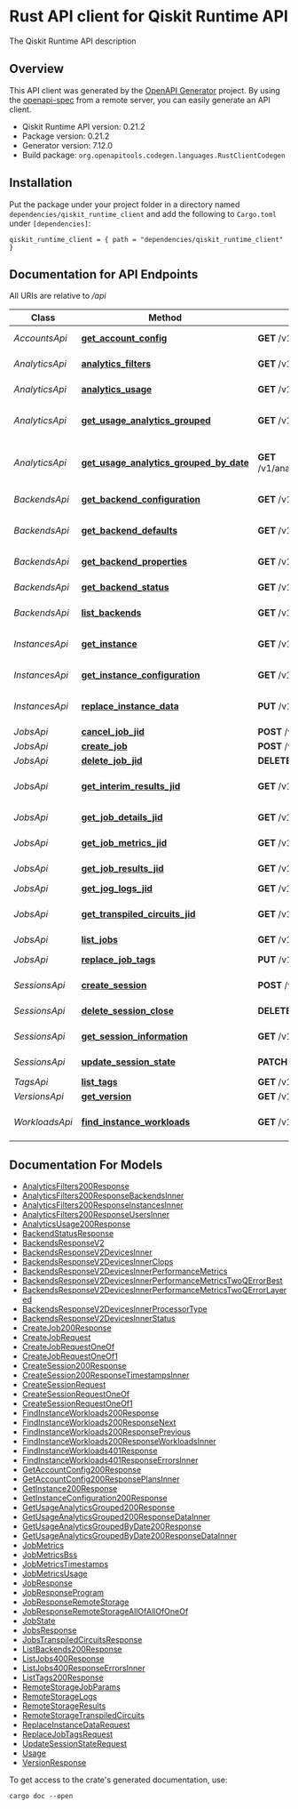 # Rust API client for Qiskit Runtime API

The Qiskit Runtime API description


## Overview

This API client was generated by the [OpenAPI Generator](https://openapi-generator.tech) project.  By using the [openapi-spec](https://openapis.org) from a remote server, you can easily generate an API client.

- Qiskit Runtime API version: 0.21.2
- Package version: 0.21.2
- Generator version: 7.12.0
- Build package: `org.openapitools.codegen.languages.RustClientCodegen`

## Installation

Put the package under your project folder in a directory named `dependencies/qiskit_runtime_client` and add the following to `Cargo.toml` under `[dependencies]`:

```
qiskit_runtime_client = { path = "dependencies/qiskit_runtime_client" }
```

## Documentation for API Endpoints

All URIs are relative to */api*

Class | Method | HTTP request | Description
------------ | ------------- | ------------- | -------------
*AccountsApi* | [**get_account_config**](docs/AccountsApi.md#get_account_config) | **GET** /v1/accounts/{id} | Get account configuration
*AnalyticsApi* | [**analytics_filters**](docs/AnalyticsApi.md#analytics_filters) | **GET** /v1/analytics/filters | Get analytics filters
*AnalyticsApi* | [**analytics_usage**](docs/AnalyticsApi.md#analytics_usage) | **GET** /v1/analytics/usage | Get usage analytics
*AnalyticsApi* | [**get_usage_analytics_grouped**](docs/AnalyticsApi.md#get_usage_analytics_grouped) | **GET** /v1/analytics/usage_grouped | Get usage analytics grouped
*AnalyticsApi* | [**get_usage_analytics_grouped_by_date**](docs/AnalyticsApi.md#get_usage_analytics_grouped_by_date) | **GET** /v1/analytics/usage_grouped_by_date | Get usage analytics grouped by date
*BackendsApi* | [**get_backend_configuration**](docs/BackendsApi.md#get_backend_configuration) | **GET** /v1/backends/{id}/configuration | Get backend configuration
*BackendsApi* | [**get_backend_defaults**](docs/BackendsApi.md#get_backend_defaults) | **GET** /v1/backends/{id}/defaults | Get backend default settings
*BackendsApi* | [**get_backend_properties**](docs/BackendsApi.md#get_backend_properties) | **GET** /v1/backends/{id}/properties | Get backend properties
*BackendsApi* | [**get_backend_status**](docs/BackendsApi.md#get_backend_status) | **GET** /v1/backends/{id}/status | Get backend status
*BackendsApi* | [**list_backends**](docs/BackendsApi.md#list_backends) | **GET** /v1/backends | List your backends
*InstancesApi* | [**get_instance**](docs/InstancesApi.md#get_instance) | **GET** /v1/instance | Get current instance details
*InstancesApi* | [**get_instance_configuration**](docs/InstancesApi.md#get_instance_configuration) | **GET** /v1/instances/configuration | Get instance configuration
*InstancesApi* | [**replace_instance_data**](docs/InstancesApi.md#replace_instance_data) | **PUT** /v1/instances/configuration | Update instance configuration
*JobsApi* | [**cancel_job_jid**](docs/JobsApi.md#cancel_job_jid) | **POST** /v1/jobs/{id}/cancel | Cancel a job
*JobsApi* | [**create_job**](docs/JobsApi.md#create_job) | **POST** /v1/jobs | Run a job
*JobsApi* | [**delete_job_jid**](docs/JobsApi.md#delete_job_jid) | **DELETE** /v1/jobs/{id} | Delete a job
*JobsApi* | [**get_interim_results_jid**](docs/JobsApi.md#get_interim_results_jid) | **GET** /v1/jobs/{id}/interim_results | List job interim results
*JobsApi* | [**get_job_details_jid**](docs/JobsApi.md#get_job_details_jid) | **GET** /v1/jobs/{id} | List job details
*JobsApi* | [**get_job_metrics_jid**](docs/JobsApi.md#get_job_metrics_jid) | **GET** /v1/jobs/{id}/metrics | Get job metrics
*JobsApi* | [**get_job_results_jid**](docs/JobsApi.md#get_job_results_jid) | **GET** /v1/jobs/{id}/results | List job results
*JobsApi* | [**get_jog_logs_jid**](docs/JobsApi.md#get_jog_logs_jid) | **GET** /v1/jobs/{id}/logs | List job logs
*JobsApi* | [**get_transpiled_circuits_jid**](docs/JobsApi.md#get_transpiled_circuits_jid) | **GET** /v1/jobs/{id}/transpiled_circuits | Get job transpiled circuits
*JobsApi* | [**list_jobs**](docs/JobsApi.md#list_jobs) | **GET** /v1/jobs | List jobs
*JobsApi* | [**replace_job_tags**](docs/JobsApi.md#replace_job_tags) | **PUT** /v1/jobs/{id}/tags | Replace job tags
*SessionsApi* | [**create_session**](docs/SessionsApi.md#create_session) | **POST** /v1/sessions | Create a session
*SessionsApi* | [**delete_session_close**](docs/SessionsApi.md#delete_session_close) | **DELETE** /v1/sessions/{id}/close | Close job session
*SessionsApi* | [**get_session_information**](docs/SessionsApi.md#get_session_information) | **GET** /v1/sessions/{id} | Get a session
*SessionsApi* | [**update_session_state**](docs/SessionsApi.md#update_session_state) | **PATCH** /v1/sessions/{id} | Update a session
*TagsApi* | [**list_tags**](docs/TagsApi.md#list_tags) | **GET** /v1/tags | List tags
*VersionsApi* | [**get_version**](docs/VersionsApi.md#get_version) | **GET** /v1/versions | Get version
*WorkloadsApi* | [**find_instance_workloads**](docs/WorkloadsApi.md#find_instance_workloads) | **GET** /v1/workloads | List user instance workloads


## Documentation For Models

 - [AnalyticsFilters200Response](docs/AnalyticsFilters200Response.md)
 - [AnalyticsFilters200ResponseBackendsInner](docs/AnalyticsFilters200ResponseBackendsInner.md)
 - [AnalyticsFilters200ResponseInstancesInner](docs/AnalyticsFilters200ResponseInstancesInner.md)
 - [AnalyticsFilters200ResponseUsersInner](docs/AnalyticsFilters200ResponseUsersInner.md)
 - [AnalyticsUsage200Response](docs/AnalyticsUsage200Response.md)
 - [BackendStatusResponse](docs/BackendStatusResponse.md)
 - [BackendsResponseV2](docs/BackendsResponseV2.md)
 - [BackendsResponseV2DevicesInner](docs/BackendsResponseV2DevicesInner.md)
 - [BackendsResponseV2DevicesInnerClops](docs/BackendsResponseV2DevicesInnerClops.md)
 - [BackendsResponseV2DevicesInnerPerformanceMetrics](docs/BackendsResponseV2DevicesInnerPerformanceMetrics.md)
 - [BackendsResponseV2DevicesInnerPerformanceMetricsTwoQErrorBest](docs/BackendsResponseV2DevicesInnerPerformanceMetricsTwoQErrorBest.md)
 - [BackendsResponseV2DevicesInnerPerformanceMetricsTwoQErrorLayered](docs/BackendsResponseV2DevicesInnerPerformanceMetricsTwoQErrorLayered.md)
 - [BackendsResponseV2DevicesInnerProcessorType](docs/BackendsResponseV2DevicesInnerProcessorType.md)
 - [BackendsResponseV2DevicesInnerStatus](docs/BackendsResponseV2DevicesInnerStatus.md)
 - [CreateJob200Response](docs/CreateJob200Response.md)
 - [CreateJobRequest](docs/CreateJobRequest.md)
 - [CreateJobRequestOneOf](docs/CreateJobRequestOneOf.md)
 - [CreateJobRequestOneOf1](docs/CreateJobRequestOneOf1.md)
 - [CreateSession200Response](docs/CreateSession200Response.md)
 - [CreateSession200ResponseTimestampsInner](docs/CreateSession200ResponseTimestampsInner.md)
 - [CreateSessionRequest](docs/CreateSessionRequest.md)
 - [CreateSessionRequestOneOf](docs/CreateSessionRequestOneOf.md)
 - [CreateSessionRequestOneOf1](docs/CreateSessionRequestOneOf1.md)
 - [FindInstanceWorkloads200Response](docs/FindInstanceWorkloads200Response.md)
 - [FindInstanceWorkloads200ResponseNext](docs/FindInstanceWorkloads200ResponseNext.md)
 - [FindInstanceWorkloads200ResponsePrevious](docs/FindInstanceWorkloads200ResponsePrevious.md)
 - [FindInstanceWorkloads200ResponseWorkloadsInner](docs/FindInstanceWorkloads200ResponseWorkloadsInner.md)
 - [FindInstanceWorkloads401Response](docs/FindInstanceWorkloads401Response.md)
 - [FindInstanceWorkloads401ResponseErrorsInner](docs/FindInstanceWorkloads401ResponseErrorsInner.md)
 - [GetAccountConfig200Response](docs/GetAccountConfig200Response.md)
 - [GetAccountConfig200ResponsePlansInner](docs/GetAccountConfig200ResponsePlansInner.md)
 - [GetInstance200Response](docs/GetInstance200Response.md)
 - [GetInstanceConfiguration200Response](docs/GetInstanceConfiguration200Response.md)
 - [GetUsageAnalyticsGrouped200Response](docs/GetUsageAnalyticsGrouped200Response.md)
 - [GetUsageAnalyticsGrouped200ResponseDataInner](docs/GetUsageAnalyticsGrouped200ResponseDataInner.md)
 - [GetUsageAnalyticsGroupedByDate200Response](docs/GetUsageAnalyticsGroupedByDate200Response.md)
 - [GetUsageAnalyticsGroupedByDate200ResponseDataInner](docs/GetUsageAnalyticsGroupedByDate200ResponseDataInner.md)
 - [JobMetrics](docs/JobMetrics.md)
 - [JobMetricsBss](docs/JobMetricsBss.md)
 - [JobMetricsTimestamps](docs/JobMetricsTimestamps.md)
 - [JobMetricsUsage](docs/JobMetricsUsage.md)
 - [JobResponse](docs/JobResponse.md)
 - [JobResponseProgram](docs/JobResponseProgram.md)
 - [JobResponseRemoteStorage](docs/JobResponseRemoteStorage.md)
 - [JobResponseRemoteStorageAllOfAllOfOneOf](docs/JobResponseRemoteStorageAllOfAllOfOneOf.md)
 - [JobState](docs/JobState.md)
 - [JobsResponse](docs/JobsResponse.md)
 - [JobsTranspiledCircuitsResponse](docs/JobsTranspiledCircuitsResponse.md)
 - [ListBackends200Response](docs/ListBackends200Response.md)
 - [ListJobs400Response](docs/ListJobs400Response.md)
 - [ListJobs400ResponseErrorsInner](docs/ListJobs400ResponseErrorsInner.md)
 - [ListTags200Response](docs/ListTags200Response.md)
 - [RemoteStorageJobParams](docs/RemoteStorageJobParams.md)
 - [RemoteStorageLogs](docs/RemoteStorageLogs.md)
 - [RemoteStorageResults](docs/RemoteStorageResults.md)
 - [RemoteStorageTranspiledCircuits](docs/RemoteStorageTranspiledCircuits.md)
 - [ReplaceInstanceDataRequest](docs/ReplaceInstanceDataRequest.md)
 - [ReplaceJobTagsRequest](docs/ReplaceJobTagsRequest.md)
 - [UpdateSessionStateRequest](docs/UpdateSessionStateRequest.md)
 - [Usage](docs/Usage.md)
 - [VersionResponse](docs/VersionResponse.md)


To get access to the crate's generated documentation, use:

```
cargo doc --open
```




